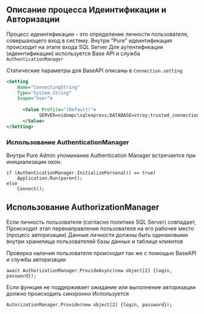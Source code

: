 ﻿## Описание процесса Идеинтификации и Авторизации
Процесс идеинтификации - это определение личности пользователя, совершающего вход в систему.
Внутри "Pure" идеинтификация происходит на этапе входа SQL Server
Для аутентификации (идеинтификации) используется Base API и служба ```AuthenticationManager```

Статические параметры для BaseAPI описаны в ```Connection.setting```
```XML
<Setting 
    Name="ConnectingString" 
    Type="System.String" 
    Scope="User">
      
      <Value Profile="(Default)">
            SERVER=nidompc\sqlexpress;DATABASE=stroy;trusted_connection=true
      </Value>
</Setting>
```

### Использование AuthenticationManager
Внутри Pure Admin упоминание Authentication Manager встречается при инициализации окон.
```CSharp
if (AuthenticationManager.InitializePersonal() == true)
    Application.Run(parent);
else
    Connect();
```

## Использование AuthorizationManager
Если личность пользователя (согласно политике SQL Server) совпадает,
Происходит этап перенаправления пользователя на его рабочее место (процесс авторизации)
Данные личности должны быть одинаковыми внутри хранилища пользователей базы данных и таблице клиентов

Проверка наличия пользователя происходит так же с помощью BaseAPI и службы авторизации
```CSharp
await AuthorizationManager.ProvideAsync(new object[2] {login, password});
```

Если функция не поддерживает ожидание или выполнение авторизации должно происходить синхронно
Используется
```CSharp
AutorizationManager.Provide(new object[2] {login, password});
```


